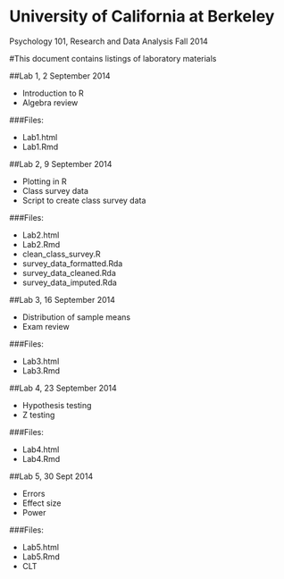University of California at Berkeley
===
Psychology 101, Research and Data Analysis
Fall 2014

#This document contains listings of laboratory materials


##Lab 1, 2 September 2014

- Introduction to R
- Algebra review

###Files:
- Lab1.html
- Lab1.Rmd


##Lab 2, 9 September 2014

- Plotting in R
- Class survey data
- Script to create class survey data

###Files:
- Lab2.html
- Lab2.Rmd
- clean\_class\_survey.R
- survey\_data\_formatted.Rda
- survey\_data\_cleaned.Rda
- survey\_data\_imputed.Rda


##Lab 3, 16 September 2014

- Distribution of sample means
- Exam review
 
###Files:
- Lab3.html
- Lab3.Rmd


##Lab 4, 23 September 2014

- Hypothesis testing
- Z testing

###Files:
- Lab4.html
- Lab4.Rmd

##Lab 5, 30 Sept 2014

- Errors
- Effect size
- Power

###Files:
- Lab5.html
- Lab5.Rmd
- CLT
